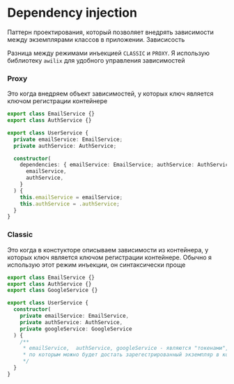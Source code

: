 # Dependency injection

Паттерн проектирования, который позволяет внедрять зависимости между экземплярами классов в приложении. Зависисость

Разница между режимами инъекцией `CLASSIC` и `PROXY`. Я использую библиотеку `awilix` для удобного управления зависимостей

### Proxy

Это когда внедряем объект зависимостей, у которых ключ является ключом регистрации контейнере

```typescript
export class EmailService {}
export class AuthService {}

export class UserService {
  private emailService: EmailService;
  private authService: AuthService;

  constructor(
    dependencies: { emailService: EmailService; authService: AuthService } = {
      emailService,
      authService,
    }
  ) {
    this.emailService = emailService;
    this.authService = .authService;
  }
}
```

### Classic

Это когда в констукторе описываем зависимости из контейнера, у которых ключ является ключом регистрации контейнере. Обычно я использую этот режим инъекции, он синтаксически проще

```typescript
export class EmailService {}
export class AuthService {}
export class GoogleService {}

export class UserService {
  constructor(
    private emailService: EmailService,
    private authService: AuthService,
    private googleService: GoogleService
  ) {
    /**
     * emailService,  authService, googleService - являются "токенами",
     * по которым можно будет достать зарегестрированный экземпляр в контейнере
     */
  }
}
```
